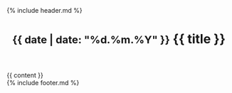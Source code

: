 <!DOCTYPE html>
<html>
    {% include header.md %}
    <body>
        <header>
            <h1><small>{{ date | date: "%d.%m.%Y" }}</small> {{ title }}</h1>
        </header>
        <section>
            <div class="container">
                <div class="row">
                    <div class="span12">
                        {{ content }}
                    </div>
                </div>
            </div>
        </section>
        {% include footer.md %}
    </body>
</html>






